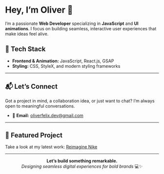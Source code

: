 # Hey, I’m Oliver 👋  

I’m a passionate **Web Developer** specializing in **JavaScript** and **UI animations**. I focus on building seamless, interactive user experiences that make ideas feel alive.  

## 🔧 Tech Stack  
- **Frontend & Animation:** JavaScript, React.js, GSAP  
- **Styling:** CSS, StyleX, and modern styling frameworks  

---

## 📬 Let’s Connect  
Got a project in mind, a collaboration idea, or just want to chat? I’m always open to meaningful conversations.

- 📧 **Email:** [oliverfelix.dev@gmail.com](mailto:oliverfelix.dev@gmail.com)

---

## 🚀 Featured Project  
Take a look at my latest work: [Reimagine Nike](https://github.com/oliverfelixdev/Nike)

---

<div align="center">
  <strong>Let’s build something remarkable.</strong><br>
  <em>Designing seamless digital experiences for bold brands</em> 💻✨
</div>
